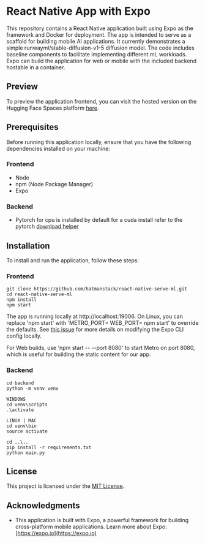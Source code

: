 # React Native App with Expo

This repository contains a React Native application built using Expo as the framework and Docker for deployment. The app is intended to serve as a scaffold for building mobile AI applications. It currently demonstrates a simple runwayml/stable-diffusion-v1-5 diffusion model. The code includes baseline components to facilitate implementing different mL workloads. Expo can build the application for web or mobile with the included backend hostable in a container.

## Preview

To preview the application frontend, you can visit the hosted version on the Hugging Face Spaces platform [here](https://huggingface.co/spaces/Hatman/react-native-serve-ml).

## Prerequisites

Before running this application locally, ensure that you have the following dependencies installed on your machine:

### Frontend

- Node
- npm (Node Package Manager)
- Expo

### Backend

- Pytorch for cpu is installed by default for a cuda install refer to the pytorch [download helper](https://pytorch.org/get-started/locally/)

## Installation

To install and run the application, follow these steps:

### Frontend
   
   ```shell
   git clone https://github.com/hatmanstack/react-native-serve-ml.git
   cd react-native-serve-ml
   npm install
   npm start
   ```

The app is running locally at http://localhost:19006. On Linux, you can replace 'npm start' with 'METRO_PORT=<port> WEB_PORT=<port> npm start' to override the defaults. See [this issue](https://github.com/expo/expo/issues/20629) for more details on modifying the Expo CLI config locally.

For Web builds, use 'npm start -- --port 8080' to start Metro on port 8080, which is useful for building the static content for our app.

### Backend
   
   ```shell
   cd backend
   python -m venv venv

   WINDOWS
   cd venv\scripts
   .\activate

   LINUX | MAC
   cd venv\bin
   source activate

   cd ..\..
   pip install -r requirements.txt
   python main.py
   ```

## License

This project is licensed under the [MIT License](LICENSE).

## Acknowledgments

- This application is built with Expo, a powerful framework for building cross-platform mobile applications. Learn more about Expo: [https://expo.io](https://expo.io)

